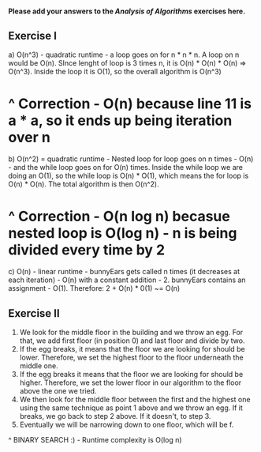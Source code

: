 #### Please add your answers to the ***Analysis of  Algorithms*** exercises here.

## Exercise I

a) O(n^3) - quadratic runtime - a loop goes on for n * n * n. A loop on n would be O(n). SInce lenght of loop is 3 times n, it is O(n) * O(n) * O(n) => O(n^3). Inside the loop it is O(1), so the overall algorithm is O(n^3) 

# ^ Correction - O(n) because line 11 is a * a, so it ends up being iteration over n

b) O(n^2) = quadratic runtime - Nested loop for loop goes on n times - O(n) - and the while loop goes on for O(n) times. Inside the while loop we are doing an O(1), so the while loop is O(n) * O(1), which means the for loop is O(n) * O(n). The total algorithm is then O(n^2).

# ^ Correction - O(n log n) becasue nested loop is O(log n) - n is being divided every time by 2

c) O(n) - linear runtime - bunnyEars gets called n times (it decreases at each iteration) - O(n) with a constant addition - 2. bunnyEars contains an assignment - O(1). Therefore: 2 + O(n) * 0(1) ~= O(n)

## Exercise II

1. We look for the middle floor in the building and we throw an egg. For that, we add first floor (in position 0) and last floor and divide by two.
2. If the egg breaks, it means that the floor we are looking for should be lower. Therefore, we set the highest floor to the floor underneath the middle one.
3. If the egg breaks it means that the floor we are looking for should be higher. Therefore, we set the lower floor in our algorithm to the floor above the one we tried.
4. We then look for the middle floor between the first and the highest one using the same technique as point 1 above and we throw an egg. If it breaks, we go back to step 2 above. If it doesn't, to step 3.
5. Eventually we will be narrowing down to one floor, which will be f.

^ BINARY SEARCH :) - Runtime complexity is O(log n)



